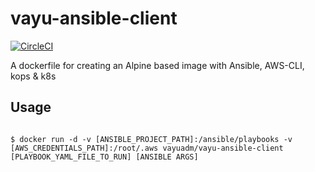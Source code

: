 # vayu-ansible-client

[![CircleCI](https://circleci.com/gh/vayuadm/vayu-ansible-client.svg?style=svg)](https://circleci.com/gh/vayuadm/vayu-ansible-client)

A dockerfile for creating an Alpine based image with Ansible, AWS-CLI, kops & k8s

## Usage
```shell

$ docker run -d -v [ANSIBLE_PROJECT_PATH]:/ansible/playbooks -v [AWS_CREDENTIALS_PATH]:/root/.aws vayuadm/vayu-ansible-client [PLAYBOOK_YAML_FILE_TO_RUN] [ANSIBLE ARGS]

```

